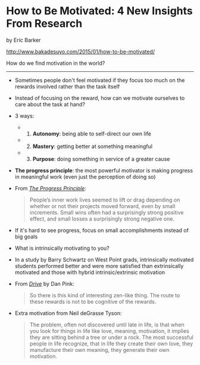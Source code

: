 # How to Be Motivated: 4 New Insights From Research
by Eric Barker

http://www.bakadesuyo.com/2015/01/how-to-be-motivated/

How do we find motivation in the world?

---

- Sometimes people don't feel motivated if they focus too much on the rewards involved rather than the task itself
- Instead of focusing on the reward, how can we motivate ourselves to care about the task at hand?
- 3 ways:
	- 1. **Autonomy**: being able to self-direct our own life
	- 2. **Mastery**: getting better at something meaningful
	- 3. **Purpose**: doing something in service of a greater cause
- **The progress principle**: the most powerful motivator is making progress in meaningful work (even just the perception of doing so)
- From [_The Progress Principle_](https://www.amazon.com/gp/product/142219857X):

	> People’s inner work lives seemed to lift or drag depending on whether or not their projects moved forward, even by small increments. Small wins often had a surprisingly strong positive effect, and small losses a surprisingly strong negative one.

- If it's hard to see progress, focus on small accomplishments instead of big goals
- What is intrinsically motivating to you?
- In a study by Barry Schwartz on West Point grads, intrinsically motivated students performed better and were more satisfied than extrinsically motivated and those with hybrid intrinsic/extrinsic motivation
- From [_Drive_](https://www.amazon.com/Drive-Surprising-Truth-About-Motivates/dp/1594484805) by Dan Pink:

	> So there is this kind of interesting zen-like thing. The route to these rewards is not to be cognitive of the rewards.

- Extra motivation from Neil deGrasse Tyson:

	> The problem, often not discovered until late in life, is that when you look for things in life like love, meaning, motivation, it implies they are sitting behind a tree or under a rock. The most successful people in life recognize, that in life they create their own love, they manufacture their own meaning, they generate their own motivation.
